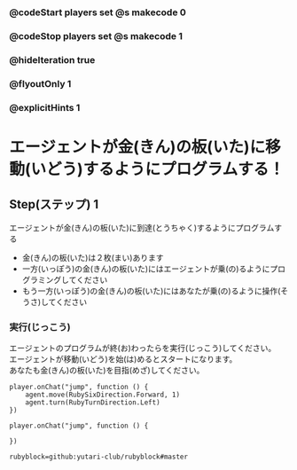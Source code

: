 ### @codeStart players set @s makecode 0
### @codeStop players set @s makecode 1

### @hideIteration true 
### @flyoutOnly 1
### @explicitHints 1


# エージェントが金(きん)の板(いた)に移動(いどう)するようにプログラムする！

## Step(ステップ) 1 
エージェントが金(きん)の板(いた)に到達(とうちゃく)するようにプログラムする
- 金(きん)の板(いた)は２枚(まい)あります
- 一方(いっぽう)の金(きん)の板(いた)にはエージェントが乗(の)るようにプログラミングしてください
- もう一方(いっぽう)の金(きん)の板(いた)にはあなたが乗(の)るように操作(そうさ)してください

### 実行(じっこう)
エージェントのプログラムが終(お)わったらを実行(じっこう)してください。</br>
エージェントが移動(いどう)を始(は)めるとスタートになります。</br>
あなたも金(きん)の板(いた)を目指(めざ)してください。</br>



```ghost
player.onChat("jump", function () {
    agent.move(RubySixDirection.Forward, 1)
    agent.turn(RubyTurnDirection.Left)
})
``` 
```template
player.onChat("jump", function () {
	
})
```
```package
rubyblock=github:yutari-club/rubyblock#master
```
